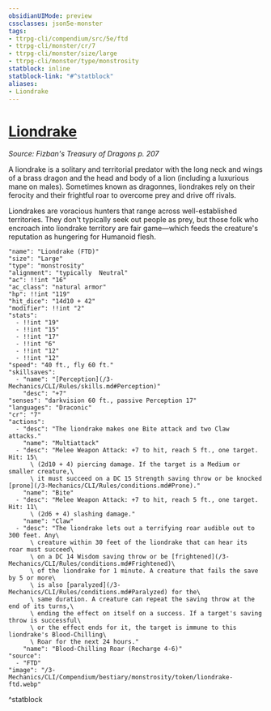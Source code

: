 ```yaml
---
obsidianUIMode: preview
cssclasses: json5e-monster
tags:
- ttrpg-cli/compendium/src/5e/ftd
- ttrpg-cli/monster/cr/7
- ttrpg-cli/monster/size/large
- ttrpg-cli/monster/type/monstrosity
statblock: inline
statblock-link: "#^statblock"
aliases:
- Liondrake
---
```

# [Liondrake](3-Mechanics\CLI\Compendium\bestiary\monstrosity/liondrake-ftd.md)
*Source: Fizban's Treasury of Dragons p. 207*  

A liondrake is a solitary and territorial predator with the long neck and wings of a brass dragon and the head and body of a lion (including a luxurious mane on males). Sometimes known as dragonnes, liondrakes rely on their ferocity and their frightful roar to overcome prey and drive off rivals.

Liondrakes are voracious hunters that range across well-established territories. They don't typically seek out people as prey, but those folk who encroach into liondrake territory are fair game—which feeds the creature's reputation as hungering for Humanoid flesh.

```statblock
"name": "Liondrake (FTD)"
"size": "Large"
"type": "monstrosity"
"alignment": "typically  Neutral"
"ac": !!int "16"
"ac_class": "natural armor"
"hp": !!int "119"
"hit_dice": "14d10 + 42"
"modifier": !!int "2"
"stats":
  - !!int "19"
  - !!int "15"
  - !!int "17"
  - !!int "6"
  - !!int "12"
  - !!int "12"
"speed": "40 ft., fly 60 ft."
"skillsaves":
  - "name": "[Perception](/3-Mechanics/CLI/Rules/skills.md#Perception)"
    "desc": "+7"
"senses": "darkvision 60 ft., passive Perception 17"
"languages": "Draconic"
"cr": "7"
"actions":
  - "desc": "The liondrake makes one Bite attack and two Claw attacks."
    "name": "Multiattack"
  - "desc": "Melee Weapon Attack: +7 to hit, reach 5 ft., one target. Hit: 15\
      \ (2d10 + 4) piercing damage. If the target is a Medium or smaller creature,\
      \ it must succeed on a DC 15 Strength saving throw or be knocked [prone](/3-Mechanics/CLI/Rules/conditions.md#Prone)."
    "name": "Bite"
  - "desc": "Melee Weapon Attack: +7 to hit, reach 5 ft., one target. Hit: 11\
      \ (2d6 + 4) slashing damage."
    "name": "Claw"
  - "desc": "The liondrake lets out a terrifying roar audible out to 300 feet. Any\
      \ creature within 30 feet of the liondrake that can hear its roar must succeed\
      \ on a DC 14 Wisdom saving throw or be [frightened](/3-Mechanics/CLI/Rules/conditions.md#Frightened)\
      \ of the liondrake for 1 minute. A creature that fails the save by 5 or more\
      \ is also [paralyzed](/3-Mechanics/CLI/Rules/conditions.md#Paralyzed) for the\
      \ same duration. A creature can repeat the saving throw at the end of its turns,\
      \ ending the effect on itself on a success. If a target's saving throw is successful\
      \ or the effect ends for it, the target is immune to this liondrake's Blood-Chilling\
      \ Roar for the next 24 hours."
    "name": "Blood-Chilling Roar (Recharge 4-6)"
"source":
  - "FTD"
"image": "/3-Mechanics/CLI/Compendium/bestiary/monstrosity/token/liondrake-ftd.webp"
```
^statblock